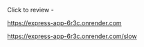 Click to review - 

https://express-app-6r3c.onrender.com

https://express-app-6r3c.onrender.com/slow
